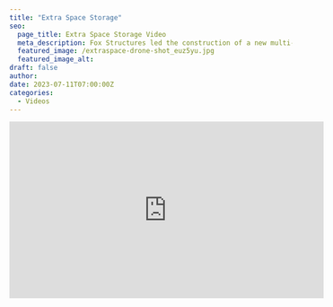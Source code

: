```yaml
---
title: "Extra Space Storage"
seo:
  page_title: Extra Space Storage Video
  meta_description: Fox Structures led the construction of a new multi-unit storage facility for Extra Space Storage in Appleton, WI.
  featured_image: /extraspace-drone-shot_euz5yu.jpg
  featured_image_alt:
draft: false
author:
date: 2023-07-11T07:00:00Z
categories:
  - Videos
---
```


<div class="video-wrapper">
<iframe width="560" height="315" src="https://www.youtube.com/embed/p3AN4nIHbGY?si=U7ka-y5Bimoqa3ap" title="YouTube video player" frameborder="0" allow="accelerometer; autoplay; clipboard-write; encrypted-media; gyroscope; picture-in-picture; web-share" referrerpolicy="strict-origin-when-cross-origin" allowfullscreen></iframe>
</div>